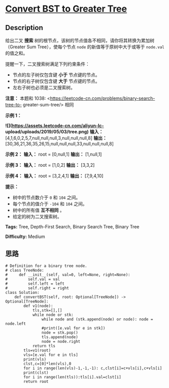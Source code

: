 # [Convert BST to Greater Tree][title]

## Description

给出二叉 **搜索** 树的根节点，该树的节点值各不相同，请你将其转换为累加树（Greater Sum Tree），使每个节点 `node`
的新值等于原树中大于或等于 `node.val` 的值之和。

提醒一下，二叉搜索树满足下列约束条件：

  * 节点的左子树仅包含键 **小于** 节点键的节点。
  * 节点的右子树仅包含键 **大于** 节点键的节点。
  * 左右子树也必须是二叉搜索树。

**注意：** 本题和 1038: <https://leetcode-cn.com/problems/binary-search-tree-to-
greater-sum-tree/> 相同



**示例 1：**

**![](https://assets.leetcode-cn.com/aliyun-lc-
upload/uploads/2019/05/03/tree.png)**
            **输入：** [4,1,6,0,2,5,7,null,null,null,3,null,null,null,8]    **输出：** [30,36,21,36,35,26,15,null,null,null,33,null,null,null,8]    

**示例 2：**
            **输入：** root = [0,null,1]    **输出：** [1,null,1]    

**示例 3：**
            **输入：** root = [1,0,2]    **输出：** [3,3,2]    

**示例 4：**
            **输入：** root = [3,2,4,1]    **输出：** [7,9,4,10]    



**提示：**

  * 树中的节点数介于 `0` 和 `104` 之间。
  * 每个节点的值介于 `-104` 和 `104` 之间。
  * 树中的所有值 **互不相同** 。
  * 给定的树为二叉搜索树。


**Tags:** Tree, Depth-First Search, Binary Search Tree, Binary Tree

**Difficulty:** Medium

## 思路

``` python3
# Definition for a binary tree node.
# class TreeNode:
#     def __init__(self, val=0, left=None, right=None):
#         self.val = val
#         self.left = left
#         self.right = right
class Solution:
    def convertBST(self, root: Optional[TreeNode]) -> Optional[TreeNode]:
        def v1(node): 
            tls,stk=[],[]
            while node or stk:
                while node and (stk.append(node) or node): node = node.left  
                #print([e.val for e in stk])
                node = stk.pop()
                tls.append(node)
                node = node.right 
            return tls     
        tls=v1(root)   
        vls=[e.val for e in tls]
        print(vls)
        clst,c=[0]*len(vls),0
        for i in range(len(vls)-1,-1,-1): c,clst[i]=c+vls[i],c+vls[i]
        print(clst)
        for i in range(len(tls)):tls[i].val=clst[i]
        return root
            
```

[title]: https://leetcode-cn.com/problems/convert-bst-to-greater-tree
